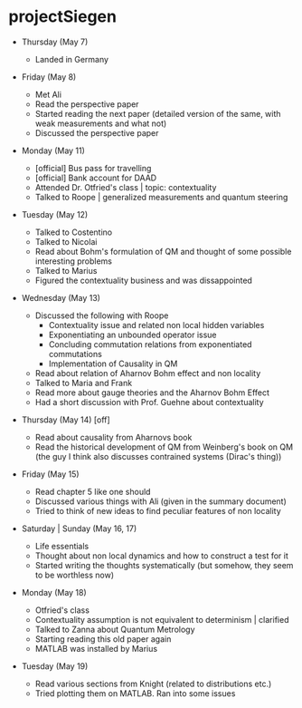 # projectSiegen

* Thursday (May 7) 
  * Landed in Germany
  
* Friday (May 8)
  * Met Ali
  * Read the perspective paper
  * Started reading the next paper (detailed version of the same, with weak measurements and what not)
  * Discussed the perspective paper

* Monday (May 11)
  * [official] Bus pass for travelling
  * [official] Bank account for DAAD
  * Attended Dr. Otfried's class | topic: contextuality
  * Talked to Roope | generalized measurements and quantum steering

* Tuesday (May 12)
  * Talked to Costentino
  * Talked to Nicolai
  * Read about Bohm's formulation of QM and thought of some possible interesting problems
  * Talked to Marius
  * Figured the contextuality business and was dissappointed
  
* Wednesday (May 13)
  * Discussed the following with Roope
    * Contextuality issue and related non local hidden variables
    * Exponentiating an unbounded operator issue
    * Concluding commutation relations from exponentiated commutations
    * Implementation of Causality in QM
  * Read about relation of Aharnov Bohm effect and non locality
  * Talked to Maria and Frank
  * Read more about gauge theories and the Aharnov Bohm Effect
  * Had a short discussion with Prof. Guehne about contextuality

* Thursday (May 14) [off]
  * Read about causality from Aharnovs book
  * Read the historical development of QM from Weinberg's book on QM (the guy I think also discusses contrained systems (Dirac's thing))

* Friday (May 15)
  * Read chapter 5 like one should
  * Discussed various things with Ali (given in the summary document)
  * Tried to think of new ideas to find peculiar features of non locality

* Saturday | Sunday (May 16, 17)
  * Life essentials
  * Thought about non local dynamics and how to construct a test for it
  * Started writing the thoughts systematically (but somehow, they seem to be worthless now)

* Monday (May 18)
  * Otfried's class
  * Contextuality assumption is not equivalent to determinism | clarified
  * Talked to Zanna about Quantum Metrology
  * Starting reading this old paper again
  * MATLAB was installed by Marius
    
* Tuesday (May 19)
  * Read various sections from Knight (related to distributions etc.)
  * Tried plotting them on MATLAB. Ran into some issues